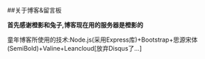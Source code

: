 ##关于博客&留言板

**首先感谢橙影和兔子,博客现在用的服务器是橙影的**

童年博客所使用的技术:Node.js(采用Express库)+Bootstrap+思源宋体(SemiBold)+Valine+Leancloud[放弃Disqus了...]